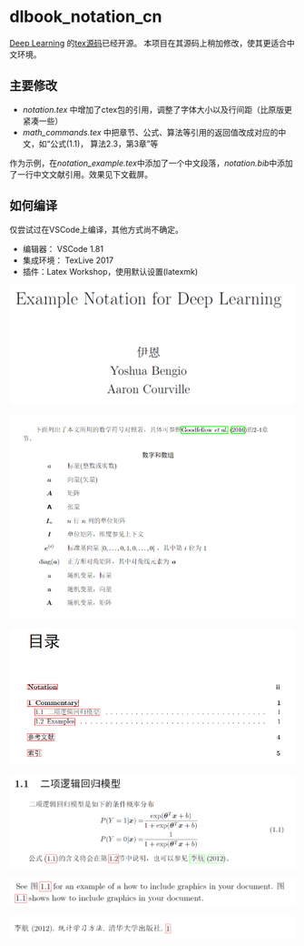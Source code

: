 # dlbook_notation_cn

[Deep Learning](www.deeplearningbook.org) 的[tex源码](https://github.com/goodfeli/dlbook_notation)已经开源。 本项目在其源码上稍加修改，使其更适合中文环境。

## 主要修改

- *notation.tex* 中增加了ctex包的引用，调整了字体大小以及行间距（比原版更紧凑一些）
- *math_commands.tex* 中把章节、公式、算法等引用的返回值改成对应的中文，如“公式(1.1)， 算法2.3，第3章”等 

作为示例，在*notation_example.tex*中添加了一个中文段落，*notation.bib*中添加了一行中文文献引用。效果见下文截屏。

## 如何编译

仅尝试过在VSCode上编译，其他方式尚不确定。
- 编辑器： VSCode 1.81 
- 集成环境： TexLive 2017 
- 插件：Latex Workshop，使用默认设置(latexmk)



![](/png/title.png)

![](/png/notation.png)

![](/png/content.png)

![](/png/section_logistic.png)

![](/png/figure.png)

![](/png/ref.png)